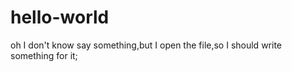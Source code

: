 # hello-world
oh I don't know say something,but I open the file,so I should write something for it;
